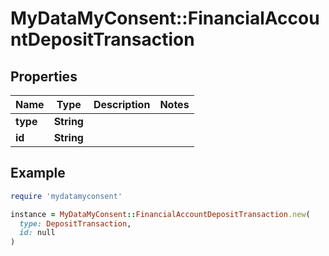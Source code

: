 # MyDataMyConsent::FinancialAccountDepositTransaction

## Properties

| Name | Type | Description | Notes |
| ---- | ---- | ----------- | ----- |
| **type** | **String** |  |  |
| **id** | **String** |  |  |

## Example

```ruby
require 'mydatamyconsent'

instance = MyDataMyConsent::FinancialAccountDepositTransaction.new(
  type: DepositTransaction,
  id: null
)
```

